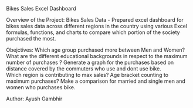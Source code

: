 Bikes Sales Excel Dashboard

Overview of the Project:
Bikes Sales Data - Prepared excel dashboard for bikes sales data across different regions in the country using various Excel formulas, functions, and charts to compare which portion of the society purchased the most.

Obejctives:
Which age group purchased more between Men and Women?
What are the different educational backgrounds in respect to the maximum number of purchases ?
Generate a graph for the purchases based on distance covered by the commuters who use and dont use bike.  
Which region is contributing to max sales?
Age bracket counting to maximum purchases?
Make a comparison for married and single men and women who purchases bike.

Author: Ayush Gambhir
